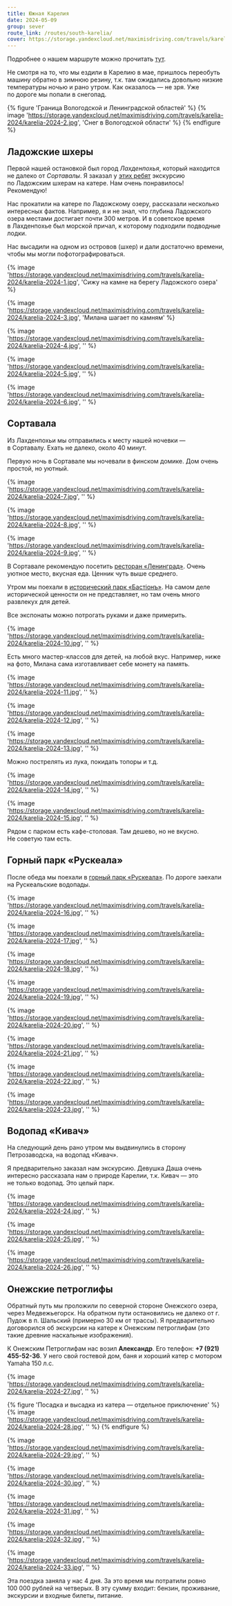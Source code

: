 ```yaml
---
title: Южная Карелия
date: 2024-05-09
group: sever
route_link: /routes/south-karelia/
cover: https://storage.yandexcloud.net/maximisdriving.com/travels/karelia-2024/karelia-2024-1.jpg
---
```


Подробнее о&nbsp;нашем маршруте можно прочитать [тут](/routes/south-karelia/).

Не&nbsp;смотря на&nbsp;то, что мы&nbsp;ездили в&nbsp;Карелию в&nbsp;мае, пришлось переобуть машину обратно в&nbsp;зимнюю резину, т.к. там ожидались довольно низкие температуры ночью и&nbsp;рано утром. Как оказалось&nbsp;&mdash; не&nbsp;зря. Уже по&nbsp;дороге мы&nbsp;попали в&nbsp;снегопад.

{% figure 'Граница Вологодской и Ленинградской областей' %}
  {% image 'https://storage.yandexcloud.net/maximisdriving.com/travels/karelia-2024/karelia-2024-2.jpg', 'Снег в Вологодской области' %}
{% endfigure %}

## Ладожские шхеры

Первой нашей остановкой был город _Лахденпохья_, который находится не&nbsp;далеко от&nbsp;_Сортавалы_. Я&nbsp;заказал у&nbsp;[этих ребят](https://vk.com/ladoga20) экскурсию по&nbsp;Ладожским шхерам на&nbsp;катере. Нам очень понравилось! Рекомендую!

Нас прокатили на&nbsp;катере по&nbsp;Ладожскому озеру, рассказали несколько интересных фактов. Например, я&nbsp;и&nbsp;не&nbsp;знал, что глубина Ладожского озера местами достигает почти 300&nbsp;метров. И&nbsp;в&nbsp;советское время в&nbsp;Лахденпохье был морской причал, к&nbsp;которому подходили подводные лодки.

Нас высадили на&nbsp;одном из&nbsp;островов (шхер) и&nbsp;дали достаточно времени, чтобы мы&nbsp;могли пофотографироваться.

{% image 'https://storage.yandexcloud.net/maximisdriving.com/travels/karelia-2024/karelia-2024-1.jpg', 'Сижу на камне на берегу Ладожского озера' %}

{% image 'https://storage.yandexcloud.net/maximisdriving.com/travels/karelia-2024/karelia-2024-3.jpg', 'Милана шагает по камням' %}

{% image 'https://storage.yandexcloud.net/maximisdriving.com/travels/karelia-2024/karelia-2024-4.jpg', '' %}

{% image 'https://storage.yandexcloud.net/maximisdriving.com/travels/karelia-2024/karelia-2024-5.jpg', '' %}

{% image 'https://storage.yandexcloud.net/maximisdriving.com/travels/karelia-2024/karelia-2024-6.jpg', '' %}

## Сортавала

Из&nbsp;Лахденпохьи мы&nbsp;отправились к&nbsp;месту нашей ночевки&nbsp;&mdash; в&nbsp;Сортавалу. Ехать не&nbsp;далеко, около 40&nbsp;минут.

Первую ночь в&nbsp;Сортавале мы&nbsp;ночевали в&nbsp;финском домике. Дом очень простой, но&nbsp;уютный.

{% image 'https://storage.yandexcloud.net/maximisdriving.com/travels/karelia-2024/karelia-2024-7.jpg', '' %}

{% image 'https://storage.yandexcloud.net/maximisdriving.com/travels/karelia-2024/karelia-2024-8.jpg', '' %}

{% image 'https://storage.yandexcloud.net/maximisdriving.com/travels/karelia-2024/karelia-2024-9.jpg', '' %}

В&nbsp;Сортавале рекомендую посетить [ресторан &laquo;Ленинград&raquo;](https://vk.com/leningrad_sortavala). Очень уютное место, вкусная еда. Ценник чуть выше среднего.

Утром мы&nbsp;поехали в&nbsp;[исторический парк &laquo;Бастiонъ&raquo;](https://www.bastion-park.com). На&nbsp;самом деле исторической ценности он&nbsp;не&nbsp;представляет, но&nbsp;там очень много развлекух для детей.

Все экспонаты можно потрогать руками и&nbsp;даже примерить.

{% image 'https://storage.yandexcloud.net/maximisdriving.com/travels/karelia-2024/karelia-2024-10.jpg', '' %}

Есть много мастер-классов для детей, на&nbsp;любой вкус. Например, ниже на&nbsp;фото, Милана сама изготавливает себе монету на&nbsp;память.

{% image 'https://storage.yandexcloud.net/maximisdriving.com/travels/karelia-2024/karelia-2024-11.jpg', '' %}

{% image 'https://storage.yandexcloud.net/maximisdriving.com/travels/karelia-2024/karelia-2024-12.jpg', '' %}

{% image 'https://storage.yandexcloud.net/maximisdriving.com/travels/karelia-2024/karelia-2024-13.jpg', '' %}

Можно пострелять из&nbsp;лука, покидать топоры и&nbsp;т.д.

{% image 'https://storage.yandexcloud.net/maximisdriving.com/travels/karelia-2024/karelia-2024-14.jpg', '' %}

{% image 'https://storage.yandexcloud.net/maximisdriving.com/travels/karelia-2024/karelia-2024-15.jpg', '' %}

Рядом с&nbsp;парком есть кафе-столовая. Там дешево, но&nbsp;не&nbsp;вкусно. Не&nbsp;советую там есть.

## Горный парк &laquo;Рускеала&raquo;

После обеда мы&nbsp;поехали в&nbsp;[горный парк &laquo;Рускеала&raquo;](https://ruskeala.ru). По&nbsp;дороге заехали на&nbsp;Рускеальские водопады.

{% image 'https://storage.yandexcloud.net/maximisdriving.com/travels/karelia-2024/karelia-2024-16.jpg', '' %}

{% image 'https://storage.yandexcloud.net/maximisdriving.com/travels/karelia-2024/karelia-2024-17.jpg', '' %}

{% image 'https://storage.yandexcloud.net/maximisdriving.com/travels/karelia-2024/karelia-2024-18.jpg', '' %}

{% image 'https://storage.yandexcloud.net/maximisdriving.com/travels/karelia-2024/karelia-2024-19.jpg', '' %}

{% image 'https://storage.yandexcloud.net/maximisdriving.com/travels/karelia-2024/karelia-2024-20.jpg', '' %}

{% image 'https://storage.yandexcloud.net/maximisdriving.com/travels/karelia-2024/karelia-2024-21.jpg', '' %}

{% image 'https://storage.yandexcloud.net/maximisdriving.com/travels/karelia-2024/karelia-2024-22.jpg', '' %}

{% image 'https://storage.yandexcloud.net/maximisdriving.com/travels/karelia-2024/karelia-2024-23.jpg', '' %}

## Водопад &laquo;Кивач&raquo;

На&nbsp;следующий день рано утром мы&nbsp;выдвинулись в&nbsp;сторону Петрозаводска, на&nbsp;водопад &laquo;Кивач&raquo;.

Я&nbsp;предварительно заказал нам экскурсию. Девушка Даша очень интересно рассказала нам о&nbsp;природе Карелии, т.к. Кивач&nbsp;&mdash; это не&nbsp;только водопад. Это целый парк.

{% image 'https://storage.yandexcloud.net/maximisdriving.com/travels/karelia-2024/karelia-2024-24.jpg', '' %}

{% image 'https://storage.yandexcloud.net/maximisdriving.com/travels/karelia-2024/karelia-2024-25.jpg', '' %}

{% image 'https://storage.yandexcloud.net/maximisdriving.com/travels/karelia-2024/karelia-2024-26.jpg', '' %}

## Онежские петроглифы

Обратный путь мы&nbsp;проложили по&nbsp;северной стороне Онежского озера, через Медвежьегорск. На&nbsp;обратном пути остановились не&nbsp;далеко от&nbsp;г. Пудож в&nbsp;п. Шальский (примерно 30&nbsp;км от&nbsp;трассы). Я&nbsp;предварительно договорился об&nbsp;экскурсии на&nbsp;катере к&nbsp;Онежским петроглифам (это такие древние наскальные изображения).

К&nbsp;Онежским Петроглифам нас возил **Александр**. Его телефон: **+7 (921) 455-52-36**. У&nbsp;него свой гостевой дом, баня и&nbsp;хороший катер с&nbsp;мотором Yamaha 150 л.с.

{% image 'https://storage.yandexcloud.net/maximisdriving.com/travels/karelia-2024/karelia-2024-27.jpg', '' %}

{% figure 'Посадка и высадка из катера — отдельное приключение' %}
  {% image 'https://storage.yandexcloud.net/maximisdriving.com/travels/karelia-2024/karelia-2024-28.jpg', '' %}
{% endfigure %}

{% image 'https://storage.yandexcloud.net/maximisdriving.com/travels/karelia-2024/karelia-2024-29.jpg', '' %}

{% image 'https://storage.yandexcloud.net/maximisdriving.com/travels/karelia-2024/karelia-2024-30.jpg', '' %}

{% image 'https://storage.yandexcloud.net/maximisdriving.com/travels/karelia-2024/karelia-2024-31.jpg', '' %}

{% image 'https://storage.yandexcloud.net/maximisdriving.com/travels/karelia-2024/karelia-2024-32.jpg', '' %}

{% image 'https://storage.yandexcloud.net/maximisdriving.com/travels/karelia-2024/karelia-2024-33.jpg', '' %}

Эта поездка заняла у&nbsp;нас 4&nbsp;дня. За&nbsp;это время мы&nbsp;потратили ровно 100&nbsp;000 рублей на&nbsp;четверых. В&nbsp;эту сумму входит: бензин, проживание, экскурсии и&nbsp;входные билеты, питание.

